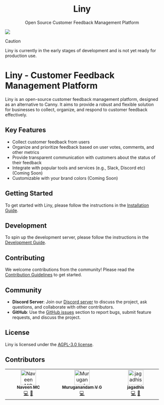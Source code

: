 <h1 align="center">Liny</h1>

<p align="center">Open Source Customer Feedback Management Platform</p>

![](https://github.com/user-attachments/assets/17f98cf3-d4d6-404b-801f-43a44ba830ca)

> [!CAUTION]
> Liny is currently in the early stages of development and is not yet ready for production use.

# Liny - Customer Feedback Management Platform

Liny is an open-source customer feedback management platform, designed as an alternative to Canny. It aims to provide a robust and flexible solution for businesses to collect, organize, and respond to customer feedback effectively.

## Key Features

- Collect customer feedback from users
- Organize and prioritize feedback based on user votes, comments, and other metrics
- Provide transparent communication with customers about the status of their feedback
- Integrate with popular tools and services (e.g., Slack, Discord etc) (Coming Soon)
- Customizable with your brand colors (Coming Soon)

## Getting Started

To get started with Liny, please follow the instructions in the [Installation Guide](https://github.com/mcnaveen/liny/blob/dev/docs/installation.md).

## Development

To spin up the development server, please follow the instructions in the [Development Guide](https://github.com/mcnaveen/liny/blob/dev/docs/development.md).

## Contributing

We welcome contributions from the community! Please read the [Contribution Guidelines](https://github.com/mcnaveen/liny/blob/dev/CONTRIBUTION.md) to get started.

## Community

- **Discord Server**: Join our [Discord server](https://discord.gg/Wz2B3wQZCZ) to discuss the project, ask questions, and collaborate with other contributors.
- **GitHub**: Use the [GitHub issues](https://github.com/mcnaveen/liny/issues) section to report bugs, submit feature requests, and discuss the project.

## License

Liny is licensed under the [AGPL-3.0 license](https://github.com/mcnaveen/liny/blob/main/LICENSE).

## Contributors

<!-- ALL-CONTRIBUTORS-LIST:START - Do not remove or modify this section -->
<!-- prettier-ignore-start -->
<!-- markdownlint-disable -->
<table>
  <tbody>
    <tr>
      <td align="center" valign="top" width="14.28%"><a href="https://github.com/mcnaveen"><img src="https://avatars.githubusercontent.com/u/8493007?v=4?s=50" width="50px;" alt="Naveen MC"/><br /><sub><b>Naveen MC</b></sub></a><br /><a href="https://github.com/mcnaveen/liny/commits?author=mcnaveen" title="Code">💻</a> <a href="#ideas-mcnaveen" title="Ideas, Planning, & Feedback">🤔</a></td>
      <td align="center" valign="top" width="14.28%"><a href="https://github.com/MuruganandamVG"><img src="https://avatars.githubusercontent.com/u/109790116?v=4?s=50" width="50px;" alt="Muruganandam V G"/><br /><sub><b>Muruganandam V G</b></sub></a><br /><a href="https://github.com/mcnaveen/liny/commits?author=MuruganandamVG" title="Code">💻</a></td>
      <td align="center" valign="top" width="14.28%"><a href="https://devjags-portfolio.vercel.app/"><img src="https://avatars.githubusercontent.com/u/56719874?v=4?s=50" width="50px;" alt="jagadhis"/><br /><sub><b>jagadhis</b></sub></a><br /><a href="https://github.com/mcnaveen/liny/commits?author=jagadhis" title="Code">💻</a> <a href="#ideas-jagadhis" title="Ideas, Planning, & Feedback">🤔</a></td>
    </tr>
  </tbody>
</table>

<!-- markdownlint-restore -->
<!-- prettier-ignore-end -->

<!-- ALL-CONTRIBUTORS-LIST:END -->
